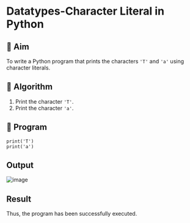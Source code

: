 # Datatypes-Character Literal in Python

## 🎯 Aim
To write a Python program that prints the characters `'T'` and `'a'` using character literals.

## 🧠 Algorithm
1. Print the character `'T'`.
2. Print the character `'a'`.

## 🧾 Program
```
print('T')
print('a')
```

## Output
![image](https://github.com/user-attachments/assets/1912863b-e388-45f0-a056-c23201489c37)

## Result
Thus, the program has been successfully executed.
